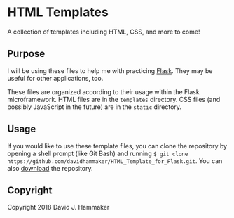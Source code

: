 # HTML Templates
A collection of templates including HTML, CSS, and more to come!

## Purpose
I will be using these files to help me with practicing [Flask](http://flask.pocoo.org/). They may be useful for other applications, too.

These files are organized according to their usage within the Flask microframework. HTML files are in the `templates` directory. CSS files (and possibly JavaScript in the future) are in the `static` directory.

## Usage
If you would like to use these template files, you can clone the repository by opening a shell prompt (like Git Bash) and running `$ git clone https://github.com/davidhammaker/HTML_Template_for_Flask.git`. You can also [download](https://github.com/davidhammaker/HTML_Template_for_Flask/archive/master.zip) the repository.

## Copyright

Copyright 2018 David J. Hammaker
